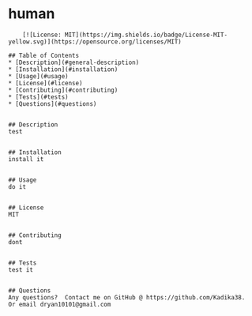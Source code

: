 # human
        [![License: MIT](https://img.shields.io/badge/License-MIT-yellow.svg)](https://opensource.org/licenses/MIT)

    ## Table of Contents
    * [Description](#general-description)
    * [Installation](#installation)
    * [Usage](#usage)
    * [License](#license)
    * [Contributing](#contributing)
    * [Tests](#tests)
    * [Questions](#questions)
        
        
    ## Description
    test
    
    
    ## Installation
    install it
    
    
    ## Usage
    do it
    
    
    ## License
    MIT
    
    
    ## Contributing
    dont
    
    
    ## Tests
    test it
    
    
    ## Questions
    Any questions?  Contact me on GitHub @ https://github.com/Kadika38.  Or email dryan10101@gmail.com